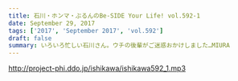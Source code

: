 ```yaml
---
title: 石川・ホンマ・ぶるんのBe-SIDE Your Life! vol.592-1
date: September 29, 2017
tags: ['2017', 'September 2017', 'vol.592']
draft: false
summary: いろいろ忙しい石川さん。ウチの後輩がご迷惑おかけしました…MIURA
---
```


http://project-phi.ddo.jp/ishikawa/ishikawa592_1.mp3